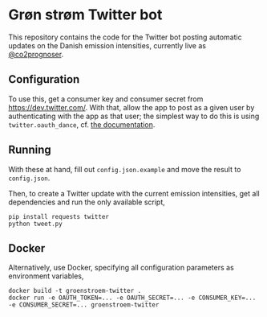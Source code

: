 # Grøn strøm Twitter bot

This repository contains the code for the Twitter bot posting automatic updates
on the Danish emission intensities, currently live as [@co2prognoser](https://twitter.com/co2prognoser).


## Configuration

To use this, get a consumer key and consumer secret from https://dev.twitter.com/. With that,
allow the app to post as a given user by authenticating with the app as that user; the simplest way
to do this is using `twitter.oauth_dance`, cf. [the documentation](https://pypi.org/project/twitter/).

## Running

With these at hand, fill out `config.json.example` and move the result to `config.json`.

Then, to create a Twitter update with the current emission intensities, get all dependencies and run the only
available script,

```
pip install requests twitter
python tweet.py
``` 

## Docker

Alternatively, use Docker, specifying all configuration parameters as environment variables,

```
docker build -t groenstroem-twitter .
docker run -e OAUTH_TOKEN=... -e OAUTH_SECRET=... -e CONSUMER_KEY=... -e CONSUMER_SECRET=... groenstroem-twitter 
``` 
